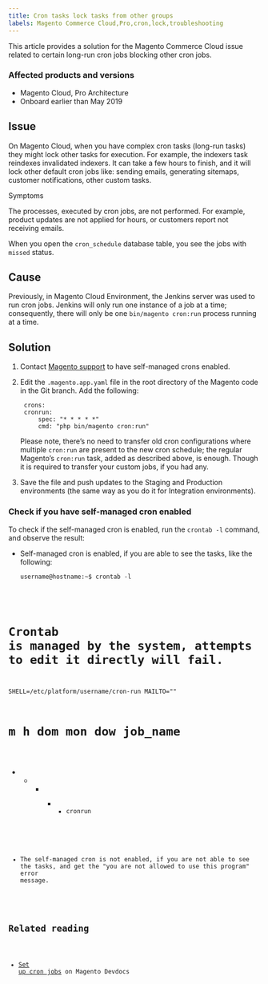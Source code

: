 ```yaml
---
title: Cron tasks lock tasks from other groups
labels: Magento Commerce Cloud,Pro,cron,lock,troubleshooting
---
```


This article provides a solution for the Magento Commerce Cloud issue related to certain long-run cron jobs blocking other cron jobs.

### Affected products and versions

* Magento Cloud, Pro Architecture
* Onboard earlier than May 2019

## Issue

On Magento Cloud, when you have complex cron tasks (long-run tasks) they might lock other tasks for execution. For example, the indexers task reindexes invalidated indexers. It can take a few hours to finish, and it will lock other default cron jobs like: sending emails, generating sitemaps, customer notifications, other custom tasks.

Symptoms

The processes, executed by cron jobs, are not performed. For example, product updates are not applied for hours, or customers report not receiving emails.

When you open the `` cron_schedule `` database table, you see the jobs with `` missed `` status.

## Cause

Previously, in Magento Cloud Environment, the Jenkins server was used to run cron jobs. Jenkins will only run one instance of a job at a time; consequently, there will only be one `` bin/magento cron:run `` process running at a time.

## Solution

1. Contact [Magento support](https://support.magento.com/hc/en-us/articles/360019088251) to have self-managed crons enabled.
1. Edit the `` .magento.app.yaml `` file in the root directory of the Magento code in the Git branch. Add the following:
    
    <pre><code class="language-yaml"> crons:
    cronrun:
        spec: "* * * * *"
        cmd: "php bin/magento cron:run"</code></pre>
    
    
    
    Please note, there’s no need to transfer old cron configurations where multiple `` cron:run `` are present to the new cron schedule; the regular Magento’s `` cron:run `` task, added as described above, is enough. Though it is required to transfer your custom jobs, if you had any.
    
    
1. Save the file and push updates to the Staging and Production environments (the same way as you do it for Integration environments).

### Check if you have self-managed cron enabled

To check if the self-managed cron is enabled, run the `` crontab -l `` command, and observe the result:

* Self-managed cron is enabled, if you are able to see the tasks, like the following:
    
    
    
    <pre><code class="language-bash">username@hostname:~$ crontab -l
# Crontab is managed by the system, attempts to edit it directly will fail.
SHELL=/etc/platform/username/cron-run
MAILTO=""
  
# m h  dom mon dow  job_name
  
* * * * * cronrun
</code></pre>
    
    
* The self-managed cron is not enabled, if you are not able to see the tasks, and get the "you are not allowed to use this program" error message.
    
    

## Related reading

* [Set up cron jobs](https://devdocs.magento.com/guides/v2.3/cloud/configure/setup-cron-jobs.html) on Magento Devdocs